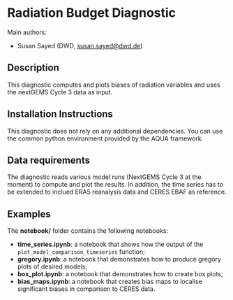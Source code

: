 # Radiation Budget Diagnostic

Main authors: 
- Susan Sayed (DWD, susan.sayed@dwd.de)

## Description

This diagnostic computes and plots biases of radiation variables and uses the nextGEMS Cycle 3 data as input.

## Installation Instructions

This diagnostic does not rely on any additional dependencies. You can use the
common python environment provided by the AQUA framework.

## Data requirements

The diagnostic reads various model runs (NextGEMS Cycle 3 at the moment) to
compute and plot the results. In addition, the time series has to be
extended to inclued ERA5 reanalysis data and CERES EBAF as reference.

## Examples

The **notebook/** folder contains the following notebooks:

- **time_series.ipynb**: a notebook that shows how the output of the `plot_model_comparison_timeseries` function;
- **gregory.ipynb**: a notebook that demonstrates how to produce gregory plots of desired models;
- **box_plot.ipynb**: a notebook that demonstrates how to create box plots;
- **bias_maps.ipynb**: a notebook that creates bias maps to localise significant biases in comparison to CERES data. 